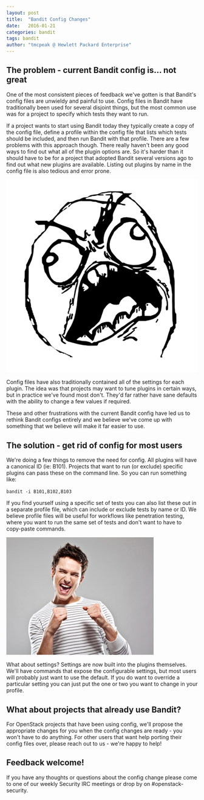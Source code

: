 ```yaml
---
layout: post
title:  "Bandit Config Changes"
date:   2016-01-21
categories: bandit
tags: bandit
author: "tmcpeak @ Hewlett Packard Enterprise"
---
```

## The problem - current Bandit config is... not great
One of the most consistent pieces of feedback we've gotten is that Bandit's
config files are unwieldy and painful to use.  Config files in Bandit have
traditionally been used for several disjoint things, but the most common use
was for a project to specify which tests they want to run.

If a project wants to start using Bandit today they typically create a copy
of the config file, define a profile within the config file that lists which
tests should be included, and then run Bandit with that profile.  There are a
few problems with this approach though.  There really haven't been any good
ways to find out what all of the plugin options are.  So it's harder than it
should have to be for a project that adopted Bandit several versions ago to
find out what new plugins are available.  Listing out plugins by name in the
config file is also tedious and error prone.

![Rage](assets/rageguy.jpg)

Config files have also traditionally contained all of the settings for each
plugin.  The idea was that projects may want to tune plugins in certain ways,
but in practice we've found most don't.  They'd far rather have sane defaults
with the ability to change a few values if required.

These and other frustrations with the current Bandit config have led us to
rethink Bandit configs entirely and we believe we've come up with something
that we believe will make it far easier to use.

## The solution - get rid of config for most users
We're doing a few things to remove the need for config.  All plugins will have
a canonical ID (ie: B101).  Projects that want to run (or exclude) specific
plugins can pass these on the command line.  So you can run something like:

`bandit -i B101,B102,B103`

If you find yourself using a specific set of tests you can also list these
out in a separate profile file, which can include or exclude tests by name
or ID.  We believe profile files will be useful for workflows like penetration
testing, where you want to run the same set of tests and don't want to have
to copy-paste commands.

![Happy](assets/happyguy.jpg)

What about settings?  Settings are now built into the plugins themselves.
We'll have commands that expose the configurable settings, but most users
will probably just want to use the default.  If you do want to override a
particular setting you can just put the one or two you want to change in
your profile.

## What about projects that already use Bandit?
For OpenStack projects that have been using config, we'll propose the
appropriate changes for you when the config changes are ready - you won't
have to do anything.  For other users that want help porting their config
files over, please reach out to us - we're happy to help!

## Feedback welcome!
If you have any thoughts or questions about the config change please come
to one of our weekly Security IRC meetings or drop by on #openstack-security.
